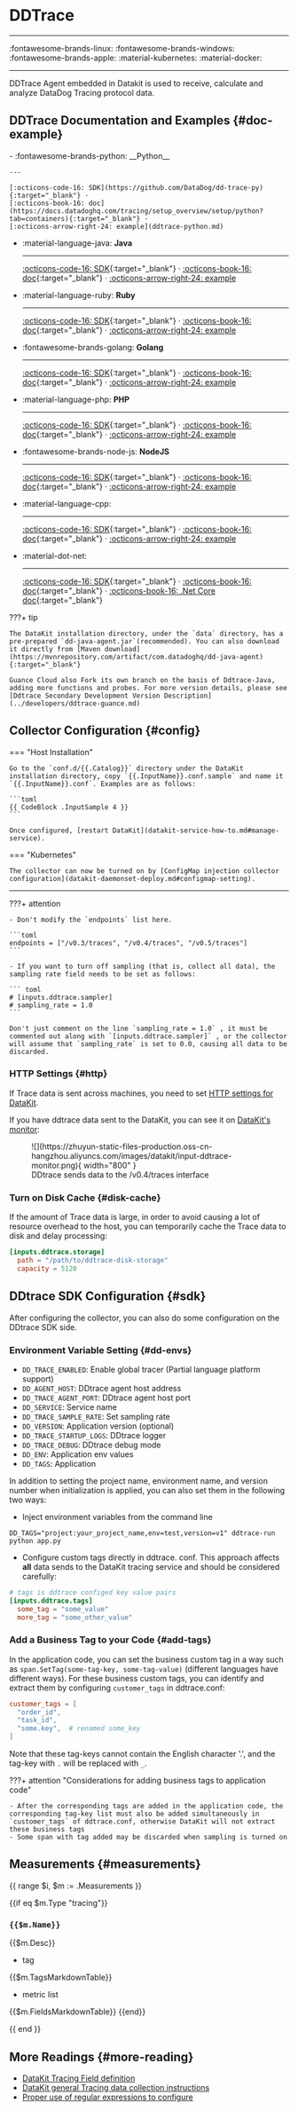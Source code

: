 
# DDTrace
---

:fontawesome-brands-linux: :fontawesome-brands-windows: :fontawesome-brands-apple: :material-kubernetes: :material-docker:

---

DDTrace Agent embedded in Datakit is used to receive, calculate and analyze DataDog Tracing protocol data.

## DDTrace Documentation and Examples {#doc-example}

<div class="grid cards" markdown>
-   :fontawesome-brands-python: __Python__

    ---
    
    [:octicons-code-16: SDK](https://github.com/DataDog/dd-trace-py){:target="_blank"} ·
    [:octicons-book-16: doc](https://docs.datadoghq.com/tracing/setup_overview/setup/python?tab=containers){:target="_blank"} ·
    [:octicons-arrow-right-24: example](ddtrace-python.md)

-   :material-language-java: __Java__

    ---

    [:octicons-code-16: SDK](https://github.com/DataDog/dd-trace-java){:target="_blank"} ·
    [:octicons-book-16: doc](https://docs.datadoghq.com/tracing/setup_overview/setup/java?tab=containers){:target="_blank"} ·
    [:octicons-arrow-right-24: example](ddtrace-java.md)

-   :material-language-ruby: __Ruby__

    ---

    [:octicons-code-16: SDK](https://github.com/DataDog/dd-trace-rb){:target="_blank"} ·
    [:octicons-book-16: doc](https://docs.datadoghq.com/tracing/setup_overview/setup/ruby){:target="_blank"} ·
    [:octicons-arrow-right-24: example](ddtrace-java.md)

-   :fontawesome-brands-golang: __Golang__

    ---

    [:octicons-code-16: SDK](https://github.com/DataDog/dd-trace-go){:target="_blank"} ·
    [:octicons-book-16: doc](https://docs.datadoghq.com/tracing/setup_overview/setup/go?tab=containers){:target="_blank"} ·
    [:octicons-arrow-right-24: example](ddtrace-golang.md)

-   :material-language-php: __PHP__

    ---

    [:octicons-code-16: SDK](https://github.com/DataDog/dd-trace-php){:target="_blank"} ·
    [:octicons-book-16: doc](https://docs.datadoghq.com/tracing/setup_overview/setup/php?tab=containers){:target="_blank"} ·
    [:octicons-arrow-right-24: example](ddtrace-php.md)

-   :fontawesome-brands-node-js: __NodeJS__

    ---

    [:octicons-code-16: SDK](https://github.com/DataDog/dd-trace-js){:target="_blank"} ·
    [:octicons-book-16: doc](https://docs.datadoghq.com/tracing/setup_overview/setup/nodejs?tab=containers){:target="_blank"} ·
    [:octicons-arrow-right-24: example](ddtrace-nodejs.md)

-   :material-language-cpp:

    ---

    [:octicons-code-16: SDK](https://github.com/opentracing/opentracing-cpp){:target="_blank"} ·
    [:octicons-book-16: doc](https://docs.datadoghq.com/tracing/setup_overview/setup/cpp?tab=containers){:target="_blank"} ·
    [:octicons-arrow-right-24: example](ddtrace-cpp.md)

-   :material-dot-net:

    ---

    [:octicons-code-16: SDK](https://github.com/DataDog/dd-trace-dotnet){:target="_blank"} ·
    [:octicons-book-16: doc](https://docs.datadoghq.com/tracing/setup_overview/setup/dotnet-framework?tab=windows){:target="_blank"} ·
    [:octicons-book-16: .Net Core doc](https://docs.datadoghq.com/tracing/setup_overview/setup/dotnet-framework?tab=windows){:target="_blank"}
</div>

???+ tip

    The DataKit installation directory, under the `data` directory, has a pre-prepared `dd-java-agent.jar`(recommended). You can also download it directly from [Maven download](https://mvnrepository.com/artifact/com.datadoghq/dd-java-agent){:target="_blank"}
    
    Guance Cloud also Fork its own branch on the basis of Ddtrace-Java, adding more functions and probes. For more version details, please see [Ddtrace Secondary Development Version Description](../developers/ddtrace-guance.md)

## Collector Configuration {#config}

=== "Host Installation"

    Go to the `conf.d/{{.Catalog}}` directory under the DataKit installation directory, copy `{{.InputName}}.conf.sample` and name it `{{.InputName}}.conf`. Examples are as follows:
    
    ```toml
    {{ CodeBlock .InputSample 4 }}
    ```
    
    Once configured, [restart DataKit](datakit-service-how-to.md#manage-service).

=== "Kubernetes"

    The collector can now be turned on by [ConfigMap injection collector configuration](datakit-daemonset-deploy.md#configmap-setting).

---

???+ attention

    - Don't modify the `endpoints` list here.
    
    ```toml
    endpoints = ["/v0.3/traces", "/v0.4/traces", "/v0.5/traces"]
    ```
    
    - If you want to turn off sampling (that is, collect all data), the sampling rate field needs to be set as follows:
    
    ``` toml
    # [inputs.ddtrace.sampler]
    # sampling_rate = 1.0
    ```
    
    Don't just comment on the line `sampling_rate = 1.0` , it must be commented out along with `[inputs.ddtrace.sampler]` , or the collector will assume that `sampling_rate` is set to 0.0, causing all data to be discarded.

### HTTP Settings {#http}

If Trace data is sent across machines, you need to set [HTTP settings for DataKit](datakit-conf.md#config-http-server).

If you have ddtrace data sent to the DataKit, you can see it on [DataKit's monitor](datakit-monitor.md):

<figure markdown>
  ![](https://zhuyun-static-files-production.oss-cn-hangzhou.aliyuncs.com/images/datakit/input-ddtrace-monitor.png){ width="800" }
  <figcaption> DDtrace sends data to the /v0.4/traces interface</figcaption>
</figure>

### Turn on Disk Cache {#disk-cache}

If the amount of Trace data is large, in order to avoid causing a lot of resource overhead to the host, you can temporarily cache the Trace data to disk and delay processing:

``` toml
[inputs.ddtrace.storage]
  path = "/path/to/ddtrace-disk-storage"
  capacity = 5120
```

## DDtrace SDK Configuration {#sdk}

After configuring the collector, you can also do some configuration on the DDtrace SDK side.

### Environment Variable Setting {#dd-envs}

- `DD_TRACE_ENABLED`: Enable global tracer (Partial language platform support)
- `DD_AGENT_HOST`: DDtrace agent host address
- `DD_TRACE_AGENT_PORT`: DDtrace agent host port
- `DD_SERVICE`: Service name
- `DD_TRACE_SAMPLE_RATE`: Set sampling rate
- `DD_VERSION`: Application version (optional)
- `DD_TRACE_STARTUP_LOGS`: DDtrace logger
- `DD_TRACE_DEBUG`: DDtrace debug mode
- `DD_ENV`: Application env values
- `DD_TAGS`: Application

In addition to setting the project name, environment name, and version number when initialization is applied, you can also set them in the following two ways:

- Inject environment variables from the command line

```shell
DD_TAGS="project:your_project_name,env=test,version=v1" ddtrace-run python app.py
```

- Configure custom tags directly in ddtrace. conf. This approach affects **all** data sends to the DataKit tracing service and should be considered carefully:

```toml
# tags is ddtrace configed key value pairs
[inputs.ddtrace.tags]
  some_tag = "some_value"
  more_tag = "some_other_value"
```

### Add a Business Tag to your Code {#add-tags}

In the application code, you can set the business custom tag in a way such as `span.SetTag(some-tag-key, some-tag-value)` (different languages have different ways). For these business custom tags, you can identify and extract them by configuring `customer_tags` in ddtrace.conf:

```toml
customer_tags = [
  "order_id",
  "task_id",
  "some.key",  # renamed some_key
]
```

Note that these tag-keys cannot contain the English character '.', and the tag-key with  `.` will be replaced with  `_`.

???+ attention "Considerations for adding business tags to application code"

    - After the corresponding tags are added in the application code, the corresponding tag-key list must also be added simultaneously in `customer_tags` of ddtrace.conf, otherwise DataKit will not extract these business tags
    - Some span with tag added may be discarded when sampling is turned on

## Measurements {#measurements}

{{ range $i, $m := .Measurements }}

{{if eq $m.Type "tracing"}}

### `{{$m.Name}}`

{{$m.Desc}}

- tag

{{$m.TagsMarkdownTable}}

- metric list

{{$m.FieldsMarkdownTable}} {{end}}

{{ end }}


## More Readings {#more-reading}

- [DataKit Tracing Field definition](datakit-tracing-struct.md)
- [DataKit general Tracing data collection instructions](datakit-tracing.md)
- [Proper use of regular expressions to configure](datakit-input-conf.md#debug-regex) 
